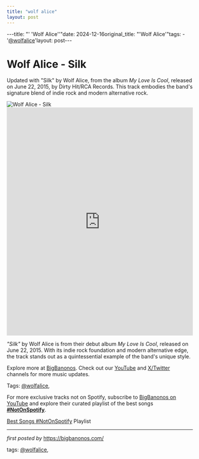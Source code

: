 ```yaml
---
title: "wolf alice"
layout: post
---
```

---title: "' 'Wolf Alice''"date: 2024-12-16original_title: "'Wolf Alice'"tags:  - '[@wolfalice](/tags/wolfalice/)'layout: post---<!-- Title of the Post --><h1 >Wolf Alice - Silk</h1> <!-- Introductory Text --><p >Updated with "Silk" by Wolf Alice, from the album *My Love Is Cool*, released on June 22, 2015, by Dirty Hit/RCA Records. This track embodies the band's signature blend of indie rock and modern alternative rock.</p> <!-- Featured Image --><div > <img src="https://www.nme.com/wp-content/uploads/2016/11/nme_wolf_alice_trainspotting_soundtrack_630.jpg" alt="Wolf Alice - Silk" /></div> <!-- YouTube Video Embed --><div > <iframe width="100%" height="617" src="https://www.youtube.com/embed/DxxDiw3zLAQ" title="Wolf Alice - Silk" frameborder="0" allow="accelerometer; autoplay; clipboard-write; encrypted-media; gyroscope; picture-in-picture; web-share" referrerpolicy="strict-origin-when-cross-origin" allowfullscreen></iframe></div> <!-- Song Information --><div > <p><em>"Silk"</em> by Wolf Alice is from their debut album *My Love Is Cool*, released on June 22, 2015. With its indie rock foundation and modern alternative edge, the track stands out as a quintessential example of the band's unique style.</p></div> <!-- Footer Links --><div > <p>Explore more at <a href="https://bigbanonos.com/" target="_blank">BigBanonos</a>. Check out our <a href="https://www.youtube.com/[@BigBanonos](/tags/BigBanonos/)" target="_blank">YouTube</a> and <a href="https://x.com/bigbanonos" target="_blank">X/Twitter</a> channels for more music updates.</p></div> <!-- Tags --><p >Tags: [@wolfalice](/tags/wolfalice/),</p><!--Subscribe and Playlist Links--><div>    <p>For more exclusive tracks not on Spotify, subscribe to <a href="https://www.youtube.com/[@BigBanonos](/tags/BigBanonos/)" target="_blank">BigBanonos on YouTube</a> and explore their curated playlist of the best songs <strong>[#NotOnSpotify](/tags/NotOnSpotify/)</strong>.</p>    <p><a href="https://www.youtube.com/playlist?list=PLtuNtuTatqI0kFahUCbtbfenC_ET5O_tr" target="_blank">Best Songs [#NotOnSpotify](/tags/NotOnSpotify/) Playlist<br /></a></p></div><hr /><p><em>first posted by</em> <a href="https://bigbanonos.com/" rel="noopener" target="_new">https://bigbanonos.com/</a></p><p>tags: [@wolfalice](/tags/wolfalice/),</p>